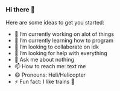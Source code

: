 ### Hi there 👋

Here are some ideas to get you started:

- 🔭 I’m currently working on alot of things
- 🌱 I’m currently learning how to program
- 👯 I’m looking to collaborate on idk
- 🤔 I’m looking for help with everything
- 💬 Ask me about nothing
- 📫 How to reach me: text me
- 😄 Pronouns: Heli/Helicopter
- ⚡ Fun fact: I like trains :train:
